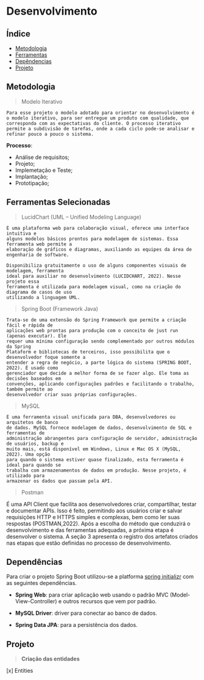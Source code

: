 # Desenvolvimento

## Índice

* [Metodologia](#metodologia)
* [Ferramentas](#ferramentas-selecionadas)
* [Depêndencias](#dependências)
* [Projeto](#projeto)

## Metodologia

> Modelo Iterativo

```
Para esse projeto o modelo adotado para orientar no desenvolvimento é o modelo iterativo, para ser entregue um produto com qualidade, que corresponda com as expectativas do cliente. O processo iterativo permite a subdivisão de tarefas, onde a cada ciclo pode-se analisar e refinar pouco a pouco o sistema.
```
**Processo**:

* Análise de requisitos;
* Projeto;
* Implemetação e Teste;
* Implantação;
* Prototipação;

## Ferramentas Selecionadas

> LucidChart (UML – Unified Modeling Language)

```
É uma plataforma web para colaboração visual, oferece uma interface intuitiva e
alguns modelos básicos prontos para modelagem de sistemas. Essa ferramenta web permite a
elaboração de gráficos e diagramas, auxiliando as equipes da área de engenharia de software.

Disponibiliza gratuitamente o uso de alguns componentes visuais de modelagem, ferramenta
ideal para auxiliar no desenvolvimento (LUCIDCHART, 2022). Nesse projeto essa
ferramenta é utilizada para modelagem visual, como na criação do diagrama de casos de uso
utilizando a linguagem UML.
```
> Spring Boot (Framework Java)

```
Trata-se de uma extensão do Spring Framework que permite a criação fácil e rápida de
aplicações web prontas para produção com o conceito de just run (apenas executar). Ele
requer uma mínima configuração sendo complementado por outros módulos da Spring
Plataform e bibliotecas de terceiros, isso possibilita que o desenvolvedor foque somente a
entender a regra de negócio, a parte lógica do sistema (SPRING BOOT, 2022). É usado como
gerenciador que decide a melhor forma de se fazer algo. Ele toma as decisões baseados em
convenções, aplicando configurações padrões e facilitando o trabalho, também permite ao
desenvolvedor criar suas próprias configurações.
```
> MySQL

```
É uma ferramenta visual unificada para DBA, desenvolvedores ou arquitetos de banco
de dados. MySQL fornece modelagem de dados, desenvolvimento de SQL e ferramentas de
administração abrangentes para configuração de servidor, administração de usuários, backup e
muito mais, está disponível em Windows, Linux e Mac OS X (MySQL, 2022). Uma opção
para quando o sistema estiver quase finalizado, esta ferramenta é ideal para quando se
trabalha com armazenamentos de dados em produção. Nesse projeto, é utilizado para
armazenar os dados que passam pela API.
```
> Postman

É uma API Client que facilita aos desenvolvedores criar, compartilhar, testar e
documentar APIs. Isso é feito, permitindo aos usuários criar e salvar requisições HTTP e
HTTPS simples e complexas, bem como ler suas respostas (POSTMAN,2022).
Após a escolha do método que conduzirá o desenvolvimento e das ferramentas
adequadas, a próxima etapa é desenvolver o sistema. A seção 3 apresenta o registro dos
artefatos criados nas etapas que estão definidas no processo de desenvolvimento.

## Dependências

Para criar o projeto Spring Boot utilizou-se a platforma [spring initializr](https://start.spring.io/) com as seguintes dependências.

- **Spring Web**: para criar aplicação web usando o padrão MVC (Model-View-Controller) e outros recursos que vem por padrão.

- **MySQL Driver**: driver para conectar ao banco de dados.

- **Spring Data JPA**: para a persistência dos dados.

## Projeto

> **Criação das entidades**

[x] Entities





